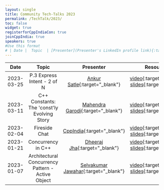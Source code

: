 ```yaml
---
layout: single
title: Community Tech-Talks 2023
permalink: /TechTalk/2023/
toc: false
widget: true
registerforCppIndiaCon: true
joinCppIndia: true
speakers: true
#Use this format
# | Date |  Topic  | [Presenter](Presenter's LinkedIn profile link){:target="_blank"} | [video](YouTube video link){:target="_blank"}, [slides](Slide's github link){:target="_blank"} |
---
```

| Date      |  Topic    | Presenter | Resources |
|:---:|:---:|:---:|:---:|
| 2023-03-25 | P.3 Express Intent - 2 of N | [Ankur Satle](https://www.linkedin.com/in/ankursatle/){:target="_blank"} | [video](https://youtu.be/2dE-lYWac1I){:target="_blank"}, [slides](https://github.com/CppIndia-UserGroup/CppIndia-SessionDocuments/blob/master/2023/03-25/P.3%20Express%20Intent%20-%202%20of%20N%20-%20Ankur%20Satle.pdf){:target="_blank"}|
| 2023-03-11 | C++ Constants: The 'const'ly Evolving Story | [Mahendra Garodi](https://www.linkedin.com/in/garodimahendra){:target="_blank"} | [video](https://www.youtube.com/@CppIndiaUG){:target="_blank"}, [slides](https://github.com/CppIndia-UserGroup/CppIndia-SessionDocuments/blob/master/2023/03-11){:target="_blank"}|
| 2023-02-04 | Fireside Chat | [CppIndia](https://www.cppindia.co.in/){:target="_blank"} | [video](  ){:target="_blank"}, [slides](  ){:target="_blank"}|
| 2023-01-21 | Concurrency in C++ | [Dheeraj Jha](https://www.linkedin.com/in/jhadheeraj/){:target="_blank"} | [video]( https://youtu.be/1zCulJpKUqA ){:target="_blank"}, [slides]( https://github.com/CppIndia-UserGroup/CppIndia-SessionDocuments/blob/master/2023/01-21/Concurrency%20in%20C%2B%2B%20by%20Dheeraj%20Jha.pdf ){:target="_blank"}|
| 2023-01-07 | Architectural Concurrency Pattern - Active Object | [Selvakumar Jawahar](https://www.linkedin.com/in/selvakumarjawahar/){:target="_blank"} | [video]( https://youtu.be/We-w_mT8EsY ){:target="_blank"}, [slides]( https://github.com/CppIndia-UserGroup/CppIndia-SessionDocuments/blob/master/2023/01-07/Architectural%20Concurrency%20Pattern%20%20-%20Active%20Object%20by%20Selvakumar%20Jawahar.pdf ){:target="_blank"}|

<pre>















































</pre>
